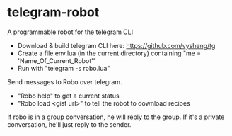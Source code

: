 telegram-robot
==============

A programmable robot for the telegram CLI
* Download & build telegram CLI here: https://github.com/vysheng/tg
* Create a file env.lua (in the current directory) containing "me = 'Name_Of_Current_Robot'"
* Run with "telegram -s robo.lua"

Send messages to Robo over telegram.
* "Robo help" to get a current status 
* "Robo load &lt;gist url&gt;" to tell the robot to download recipes 

If robo is in a group conversation, he will reply to the group. If it's a private conversation, he'll just reply to the sender.
